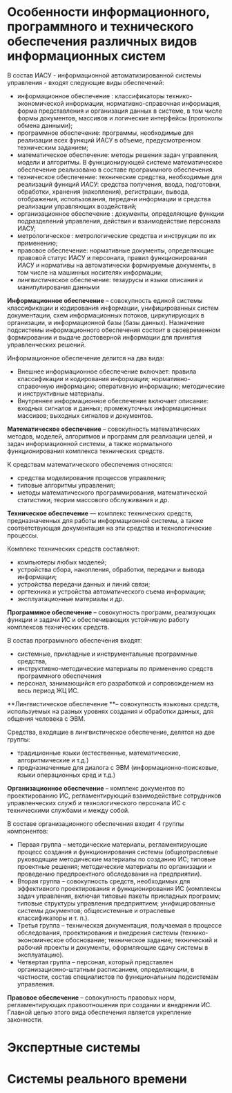 # Особенности информационного, программного и технического обеспечения различных видов информационных систем 

В состав ИАСУ - информационной автоматизированной системы управления - входят следующие виды обеспечений:
- информационное обеспечение : классификаторы технико-экономической информации, нормативно-справочная информация, форма представления и организация данных в системе, в том числе формы документов, массивов и логические интерфейсы (протоколы обмена данными);
- программное обеспечение: программы, необходимые для реализации всех функций ИАСУ в объеме, предусмотренном техническим заданием;
- математическое обеспечение: методы решения задач управления, модели и алгоритмы. В функционирующей системе математическое обеспечение реализовано в составе программного обеспечения.
- техническое обеспечение: технические средства, необходимые для реализаций функций ИАСУ: средства получения, ввода, подготовки, обработки, хранения (накопления), регистрации, вывода, отображения, использования, передачи информации и средства реализации управляющих воздействий;
- организационное обеспечение : документы, определяющие функции подразделений управления, действия и взаимодействие персонала ИАСУ;
- метрологическое : метрологические средства и инструкции по их применению;
- правовое обеспечение: нормативные документы, определяющие правовой статус ИАСУ и персонала, правил функционирования ИАСУ и нормативы на автоматически формируемые документы, в том числе на машинных носителях информации;
- лингвистическое обеспечение: тезаурусы и языки описания и манипулирования данными 

 **Информационное обеспечение** – совокупность единой системы классификации и кодирования информации, унифицированных систем документации, схем информационных потоков, циркулирующих в организации, и информационной базы (базы данных). Назначение подсистемы информационного обеспечения состоит в своевременном формировании и выдаче достоверной информации для принятия управленческих решений.

Информационное обеспечение делится на два вида:
- Внешнее информационное обеспечение включает: правила классификации и кодирования информации; нормативно-справочную информацию; оперативную информацию; методические и инструктивные материалы.
- Внутреннее информационное обеспечение включает описание: входных сигналов и данных; промежуточных информационных массивов; выходных сигналов и документов.

**Математическое обеспечение** – совокупность математических методов, моделей, алгоритмов и программ для реализации целей, и задач информационной системы, а также нормального функционирования комплекса технических средств.

К средствам математического обеспечения относятся:
- средства моделирования процессов управления;
- типовые алгоритмы управления;
- методы математического программирования, математической статистики, теории массового обслуживания и др.

**Техническое обеспечение** — комплекс технических средств, предназначенных для работы информационной системы, а также соответствующая документация на эти средства и технологические процессы.

Комплекс технических средств составляют:
- компьютеры любых моделей;
- устройства сбора, накопления, обработки, передачи и вывода информации;
- устройства передачи данных и линий связи;
- оргтехника и устройства автоматического съема информации;
- эксплуатационные материалы и др.

**Программное обеспечение** – совокупность программ, реализующих функции и задачи ИС и обеспечивающих устойчивую работу комплексов технических средств.

В состав программного обеспечения входят:
- системные, прикладные и инструментальные программные средства,
- инструктивно-методические материалы по применению средств программного обеспечения
- персонал, занимающийся его разработкой и сопровождением на весь период ЖЦ ИС.

**Лингвистическое обеспечение **– совокупность языковых средств, используемых на разных уровнях создания и обработки данных, для общения человека с ЭВМ.

Средства, входящие в лингвистическое обеспечение, делятся на две группы:
- традиционные языки (естественные, математические, алгоритмические и т.д.)
- предназначенные для диалога с ЭВМ (информационно-поисковые, языки операционных сред и т.д.)

**Организационное обеспечение** – комплекс документов по проектированию ИС, регламентирующий взаимодействие сотрудников управленческих служб и технологического персонала ИС с техническими службами и между собой.

В составе организационного обеспечения входит 4 группы компонентов:
- Первая группа – методические материалы, регламентирующие процесс создания и функционирования системы (общеотраслевые руководящие методические материалы по созданию ИС; типовые проектные решения; методические материалы по организации и проведению предпроектного обследования на предприятии).
- Вторая группа – совокупность средств, необходимых для эффективного проектирования и функционирования ИС (комплексы задач управления, включая типовые пакеты прикладных программ; типовые структуры управления предприятием; унифицированные системы документов; общесистемные и отраслевые классификаторы и т. п.).
- Третья группа – техническая документация, получаемая в процессе обследования, проектирования и внедрения системы (технико-экономическое обоснование; техническое задание; технический и рабочий проекты и документы, оформляющие сдачу системы в эксплуатацию).
- Четвертая группа – персонал, который представлен организационно-штатным расписанием, определяющим, в частности, состав специалистов по функциональным подсистемам управления.

**Правовое обеспечение** – совокупность правовых норм, регламентирующих правоотношения при создании и внедрении ИС. Главной целью этого вида обеспечения является укрепление законности.


# Экспертные системы 

# Системы реального времени
